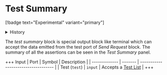 # Test Summary
[!badge text="Experimental" variant="primary"]

<details>
<summary>History</summary>
<br>

| Version | Changes           |
| ------- | ----------------- |
| 21.10.1 | Added in v21.10.1 |
</details>

The *test summary* block is special output block like terminal which can accept the data emitted from the test port of *Send Request* block. 
The summary of all the assertions can be seen in the *Test Summary* panel.

+++ Input
| Port          | Symbol  | Description                         |
| ------------- | ------- | ----------------------------------- |
| Test (`test`) | `input` | Accepts a [Test List](send-request) |
+++
